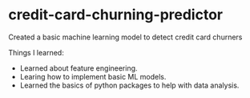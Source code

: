 # credit-card-churning-predictor
Created a basic machine learning model to detect credit card churners

Things I learned:
- Learned about feature engineering.
- Learing how to implement basic ML models.
- Learned the basics of python packages to help with data analysis.
